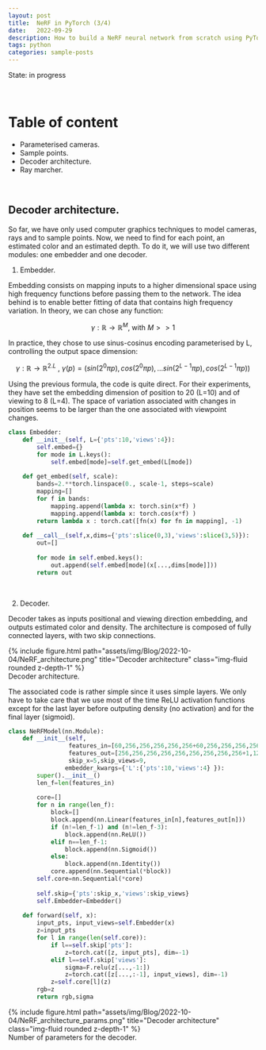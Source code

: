 ```yaml
---
layout: post
title:  NeRF in PyTorch (3/4)
date:   2022-09-29
description: How to build a NeRF neural network from scratch using PyTorch.
tags: python
categories: sample-posts
---
```


State: in progress

<p> <br> </p>

# Table of content

* Parameterised cameras.
* Sample points.
* Decoder architecture.
* Ray marcher.

<p> <br> </p>

## Decoder architecture.

So far, we have only used computer graphics techniques to model cameras, rays and to sample
points. Now, we need to find for each point, an estimated color and an estimated depth.
To do it, we will use two different modules: one embedder and one decoder.

1. Embedder.

Embedding consists on mapping inputs to a higher dimensional space 
using high frequency functions before passing them to the network. The idea behind is to
enable better fitting of data that contains high frequency variation. In theory,
we can chose any function:

$$\gamma : \mathbb{R} \rightarrow \mathbb{R}^{M} \text{, with } M>>1 $$ 

In practice, they chose to use sinus-cosinus encoding parameterised by L, 
controlling the output space dimension:

$$\gamma : \mathbb{R} \rightarrow \mathbb{R}^{2.L} \text{ , } \gamma(p)=(sin(2^0\pi p), cos(2^0\pi p), ... sin(2^{L-1}\pi p), cos(2^{L-1}\pi p))$$

Using the previous formula, the code is quite direct. For their experiments, they 
have set the embedding dimension of position to 20 (L=10) and of viewing to 8 (L=4).
The space of variation associated with changes in position seems to be larger than the one
associated with viewpoint changes.

```python 
class Embedder:
    def __init__(self, L={'pts':10,'views':4}):    
        self.embed={}
        for mode in L.keys():
            self.embed[mode]=self.get_embed(L[mode])
    
    def get_embed(self, scale):
        bands=2.**torch.linspace(0., scale-1, steps=scale)
        mapping=[]
        for f in bands:
            mapping.append(lambda x: torch.sin(x*f) )
            mapping.append(lambda x: torch.cos(x*f) )
        return lambda x : torch.cat([fn(x) for fn in mapping], -1)
        
    def __call__(self,x,dims={'pts':slice(0,3),'views':slice(3,5)}):
        out=[]
        
        for mode in self.embed.keys():
            out.append(self.embed[mode](x[...,dims[mode]]))            
        return out
```

<p> <br> </p>

2. Decoder.

Decoder takes as inputs positional and viewing direction embedding, and outputs estimated
color and density. The architecture is composed of fully connected layers, with 
two skip connections.

<div class="row">
    <div class="col-sm mt-3 mt-md-0">
        {% include figure.html path="assets/img/Blog/2022-10-04/NeRF_architecture.png" title="Decoder architecture" class="img-fluid rounded z-depth-1" %}
    </div>
</div>
<div class="caption">
    Decoder architecture.
</div>

The associated code is rather simple since it uses simple layers. We only have to take 
care that we use most of the time ReLU activation functions except for the last layer before 
outputing density (no activation) and for the final layer (sigmoid).

```python 
class NeRFModel(nn.Module):
    def __init__(self,
                 features_in=[60,256,256,256,256,256+60,256,256,256,256+16,128], 
                 features_out=[256,256,256,256,256,256,256,256,256+1,128,3],
                 skip_x=5,skip_views=9,
                embedder_kwargs={'L':{'pts':10,'views':4} }):
        super().__init__()
        len_f=len(features_in)
        
        core=[]
        for n in range(len_f):
            block=[]
            block.append(nn.Linear(features_in[n],features_out[n]))
            if (n!=len_f-1) and (n!=len_f-3):
                block.append(nn.ReLU())
            elif n==len_f-1:
                block.append(nn.Sigmoid())
            else:
                block.append(nn.Identity())
            core.append(nn.Sequential(*block))
        self.core=nn.Sequential(*core)
        
        self.skip={'pts':skip_x,'views':skip_views}
        self.Embedder=Embedder()
        
    def forward(self, x):
        input_pts, input_views=self.Embedder(x)
        z=input_pts
        for l in range(len(self.core)):
            if l==self.skip['pts']:
                z=torch.cat([z, input_pts], dim=-1)
            elif l==self.skip['views']:
                sigma=F.relu(z[...,-1:])
                z=torch.cat([z[...,:-1], input_views], dim=-1)
            z=self.core[l](z)
        rgb=z
        return rgb,sigma
```

<div class="row">
    <div class="col-sm mt-3 mt-md-0">
        {% include figure.html path="assets/img/Blog/2022-10-04/NeRF_architecture_params.png" title="Decoder architecture" class="img-fluid rounded z-depth-1" %}
    </div>
</div>
<div class="caption">
    Number of parameters for the decoder.
</div>